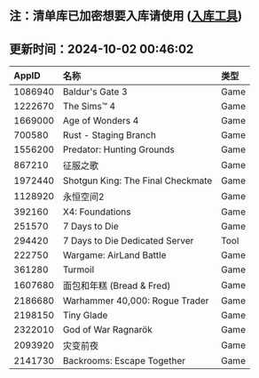 ## 注：清单库已加密想要入库请使用 ([入库工具](https://github.com/BlankTMing/ManifestAutoUpdate/releases))

## 更新时间：2024-10-02 00:46:02
| AppID | 名称 | 类型  |
| :-------------------- | :----------------------------- | :----------- |
| 1086940 | Baldur's Gate 3| Game |
| 1222670 | The Sims™ 4| Game |
| 1669000 | Age of Wonders 4| Game |
| 700580 | Rust - Staging Branch| Game |
| 1556200 | Predator: Hunting Grounds| Game |
| 867210 | 征服之歌| Game |
| 1972440 | Shotgun King: The Final Checkmate| Game |
| 1128920 | 永恒空间2| Game |
| 392160 | X4: Foundations| Game |
| 251570 | 7 Days to Die| Game |
| 294420 | 7 Days to Die Dedicated Server| Tool |
| 222750 | Wargame: AirLand Battle| Game |
| 361280 | Turmoil| Game |
| 1607680 | 面包和年糕 (Bread & Fred)| Game |
| 2186680 | Warhammer 40,000: Rogue Trader| Game |
| 2198150 | Tiny Glade| Game |
| 2322010 | God of War Ragnarök| Game |
| 2093920 | 灾变前夜| Game |
| 2141730 | Backrooms: Escape Together| Game |
